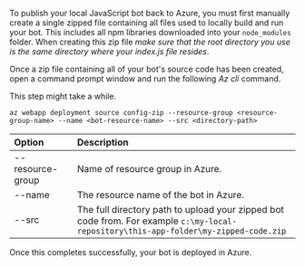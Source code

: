 To publish your local JavaScript bot back to Azure, you must first manually create a single zipped file containing all files used to locally build and run your bot. This includes all npm libraries downloaded into your `node_modules` folder. When creating this zip file _make sure that the root directory you use is the same directory where your index.js file resides_.

Once a zip file containing all of your bot's source code has been created, open a command prompt window and run the following _Az cli_ command. 

This step might take a while.

```azurecli
az webapp deployment source config-zip --resource-group <resource-group-name> --name <bot-resource-name> --src <directory-path>
```

| Option | Description |
|:---|:---|
| --resource-group | Name of resource group in Azure. |
| --name | The resource name of the bot in Azure. |
| --src | The full directory path to upload your zipped bot code from. For example `c:\my-local-repository\this-app-folder\my-zipped-code.zip` |

Once this completes successfully, your bot is deployed in Azure.
